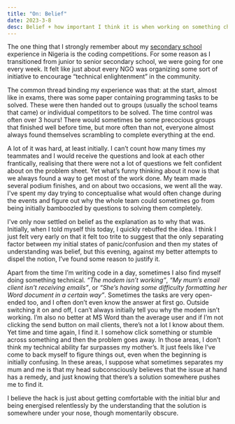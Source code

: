 ```yaml
---
title: "On: Belief"
date: 2023-3-8
desc: Belief + how important I think it is when working on something challenging
---
```

The one thing that I strongly remember about my [secondary school](https://en.wikipedia.org/wiki/Education_in_Nigeria#Secondary_education) experience in Nigeria is the coding competitions. For some reason as I transitioned from junior to senior secondary school, we were going for one every week. It felt like just about every NGO was organizing some sort of initiative to encourage “technical enlightenment” in the community.

The common thread binding my experience was that: at the start, almost like in exams, there was some paper containing programming tasks to be solved. These were then handed out to groups (usually the school teams that came) or individual competitors to be solved. The time control was often over 3 hours! There would sometimes be some precocious groups that finished well before time, but more often than not, everyone almost always found themselves scrambling to complete everything at the end.

A lot of it was hard, at least initially. I can’t count how many times my teammates and I would receive the questions and look at each other frantically, realising that there were not a lot of questions we felt confident about on the problem sheet. Yet what’s funny thinking about it now is that we always found a way to get most of the work done. My team made several podium finishes, and on about two occasions, we went all the way. I've spent my day trying to conceptualise what would often change during the events and figure out why the whole team could sometimes go from being initially bamboozled by questions to solving them completely.

I've only now settled on belief as the explanation as to why that was. Initially, when I told myself this today, I quickly rebuffed the idea. I think I just felt very early on that it felt too trite to suggest that the only separating factor between my initial states of panic/confusion and then my states of understanding was belief, but this evening, against my better attempts to dispel the notion, I’ve found some reason to justify it.

Apart from the time I’m writing code in a day, sometimes I also find myself doing something technical. _“The modem isn’t working”_, _“My mum’s email client isn’t receiving emails”_, or _“She’s having some difficulty formatting her Word document in a certain way”_. Sometimes the tasks are very open-ended too, and I often don’t even know the answer at first go. Outside switching it on and off, I can’t always initially tell you why the modem isn’t working. I’m also no better at MS Word than the average user and if I’m not clicking the send button on mail clients, there’s not a lot I know about them. Yet time and time again, I find it. I somehow click something or stumble across something and then the problem goes away. In those areas, I don’t think my technical ability far surpasses my mother’s. It just feels like I’ve come to back myself to figure things out, even when the beginning is initially confusing. In these areas, I suppose what sometimes separates my mum and me is that my head subconsciously believes that the issue at hand has a remedy, and just knowing that there’s a solution somewhere pushes me to find it.

I believe the hack is just about getting comfortable with the initial blur and being energised relentlessly by the understanding that the solution is somewhere under your nose, though momentarily obscure.